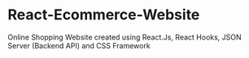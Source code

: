 # React-Ecommerce-Website
Online Shopping Website created using React.Js, React Hooks, JSON Server (Backend API) and CSS Framework
